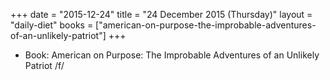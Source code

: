 +++
date = "2015-12-24"
title = "24 December 2015 (Thursday)"
layout = "daily-diet"
books = ["american-on-purpose-the-improbable-adventures-of-an-unlikely-patriot"]
+++


* Book: American on Purpose: The Improbable Adventures of an Unlikely Patriot /f/